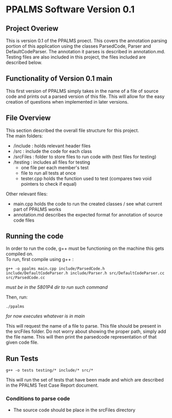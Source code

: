 # PPALMS Software Version 0.1

## Project Overiew  
This is version 0.1 of the PPALMS proect. This covers the annotation parsing portion of this application using the classes ParsedCode, Parser and DefaultCodeParser. The annotation it parses is described in annotation.md. Testing files are also included in this project, the files included are described below.

## Functionality of Version 0.1 main  

This first version of PPALMS simply takes in the name of a file of source code and prints out a parsed version of this file. This will allow for the easy creation of questions when implemented in later versions. 

## File Overview  
This section described the overall file structure for this project.  
The main folders:
- /include : holds relevant header files  
- /src : include the code for each class
- /srcFiles : folder to store files to run code with (test files for testing)   
- /testing : includes all files for testing
    - one file per each member's test
    - file to run all tests at once
    - tester.cpp holds the function used to test (compares two void pointers to check if equal)  
  
Other relevant files:
- main.cpp holds the code to run the created classes / see what current part of PPALMS works
- annotation.md describes the expected format for annotation of source code files  

## Running the code  
In order to run the code, g++ must be functioning on the machine this gets compiled on.  
To run, first compile using g++ :  
```  
g++ -o ppalms main.cpp include/ParsedCode.h include/DefaultCodeParser.h include/Parser.h src/DefaultCodeParser.cc src/ParsedCode.cc
```  
*must be in the 5801P4 dir to run such command*  

Then, run:
```
./ppalms
```
_for now executes whatever is in main_  

This will request the name of a file to parse. This file should be present in the srcFiles folder. Do not worry about showing the proper path, simply add the file name. This will then print the parsedcode representation of that given code file.  

## Run Tests  

```
g++ -o tests testing/* include/* src/*
```

This will run the set of tests that have been made and which are described in the PPALMS Test Case Report document.  

### Conditions to parse code  
 - The source code should be place in the srcFiles directory  

